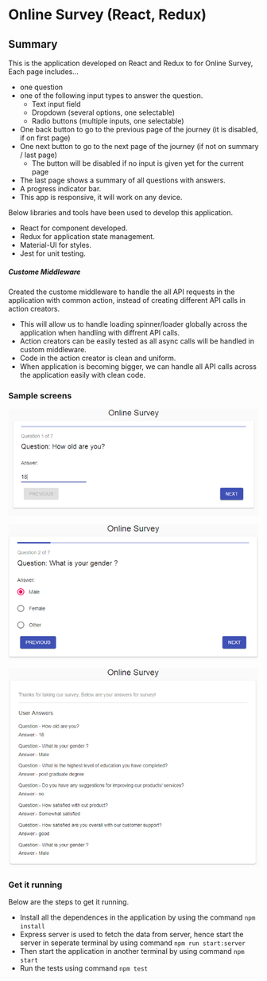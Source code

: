 # Online Survey (React, Redux)

## Summary

This is the application developed on React and Redux to for Online Survey, Each page includes...

- one question
- one of the following input types to answer the question.
  - Text input field
  - Dropdown (several options, one selectable)
  - Radio buttons (multiple inputs, one selectable)
- One back button to go to the previous page of the journey (it is disabled, if on first page)
- One next button to go to the next page of the journey (if not on summary / last page)
    - The button will be disabled if no input is given yet for the current page
- The last page shows a summary of all questions with answers.
- A progress indicator bar.
- This app is responsive, it will work on any device.

Below libraries and tools have been used to develop this application.

- React for component developed.
- Redux for application state management.
- Material-UI for styles.
- Jest for unit testing.

##### Custome Middleware
Created the custome middleware to handle the all API requests in the application with common action, instead of creating different API calls in action creators.
 
- This will allow us to handle loading spinner/loader globally across the application when handling with diffrent API calls.
- Action creators can be easily tested as all async calls will be handled in custom middleware.
- Code in the action creator is clean and uniform.
- When application is becoming bigger, we can handle all API calls across the application easily with clean code.

### Sample screens

![Survey](docs/Survey1.PNG)

![Survey](docs/Survey2.PNG)

![Survey](docs/Result.PNG)

### Get it running
Below are the steps to get it running.

 - Install all the dependences in the application by using the command ``` npm install ```
 - Express server is used to fetch the data from server, hence start the server in seperate terminal by using command `` npm run start:server ``
 - Then start the application in another terminal by using command ``` npm start ```
 - Run the tests using command ``` npm test ```
